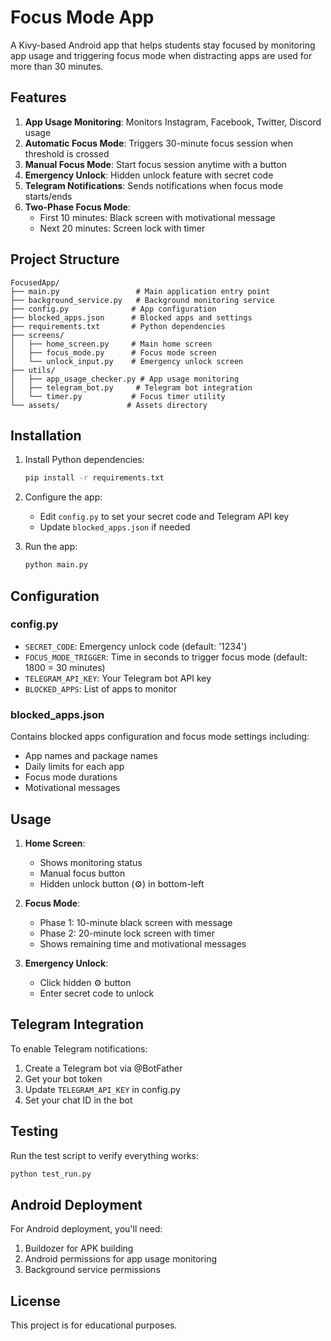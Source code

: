 # Focus Mode App

A Kivy-based Android app that helps students stay focused by monitoring app usage and triggering focus mode when distracting apps are used for more than 30 minutes.

## Features

1. **App Usage Monitoring**: Monitors Instagram, Facebook, Twitter, Discord usage
2. **Automatic Focus Mode**: Triggers 30-minute focus session when threshold is crossed
3. **Manual Focus Mode**: Start focus session anytime with a button
4. **Emergency Unlock**: Hidden unlock feature with secret code
5. **Telegram Notifications**: Sends notifications when focus mode starts/ends
6. **Two-Phase Focus Mode**:
   - First 10 minutes: Black screen with motivational message
   - Next 20 minutes: Screen lock with timer

## Project Structure

```
FocusedApp/
├── main.py                 # Main application entry point
├── background_service.py   # Background monitoring service
├── config.py              # App configuration
├── blocked_apps.json      # Blocked apps and settings
├── requirements.txt       # Python dependencies
├── screens/
│   ├── home_screen.py     # Main home screen
│   ├── focus_mode.py      # Focus mode screen
│   └── unlock_input.py    # Emergency unlock screen
├── utils/
│   ├── app_usage_checker.py # App usage monitoring
│   ├── telegram_bot.py     # Telegram bot integration
│   └── timer.py           # Focus timer utility
└── assets/               # Assets directory
```

## Installation

1. Install Python dependencies:
   ```bash
   pip install -r requirements.txt
   ```

2. Configure the app:
   - Edit `config.py` to set your secret code and Telegram API key
   - Update `blocked_apps.json` if needed

3. Run the app:
   ```bash
   python main.py
   ```

## Configuration

### config.py
- `SECRET_CODE`: Emergency unlock code (default: '1234')
- `FOCUS_MODE_TRIGGER`: Time in seconds to trigger focus mode (default: 1800 = 30 minutes)
- `TELEGRAM_API_KEY`: Your Telegram bot API key
- `BLOCKED_APPS`: List of apps to monitor

### blocked_apps.json
Contains blocked apps configuration and focus mode settings including:
- App names and package names
- Daily limits for each app
- Focus mode durations
- Motivational messages

## Usage

1. **Home Screen**: 
   - Shows monitoring status
   - Manual focus button
   - Hidden unlock button (⚙) in bottom-left

2. **Focus Mode**:
   - Phase 1: 10-minute black screen with message
   - Phase 2: 20-minute lock screen with timer
   - Shows remaining time and motivational messages

3. **Emergency Unlock**:
   - Click hidden ⚙ button
   - Enter secret code to unlock

## Telegram Integration

To enable Telegram notifications:
1. Create a Telegram bot via @BotFather
2. Get your bot token
3. Update `TELEGRAM_API_KEY` in config.py
4. Set your chat ID in the bot

## Testing

Run the test script to verify everything works:
```bash
python test_run.py
```

## Android Deployment

For Android deployment, you'll need:
1. Buildozer for APK building
2. Android permissions for app usage monitoring
3. Background service permissions

## License

This project is for educational purposes.
